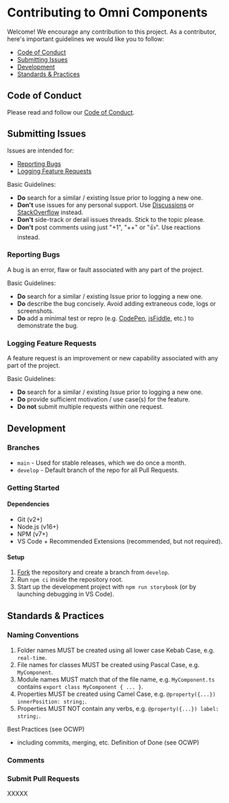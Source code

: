 # Contributing to Omni Components

Welcome! We encourage any contribution to this project. As a contributor, here's important guidelines we would like you to follow:

* [Code of Conduct](#code-of-conduct)
* [Submitting Issues](#submitting-issues)
* [Development](#development)
* [Standards & Practices](#standards--practices)

## Code of Conduct

Please read and follow our [Code of Conduct](https://github.com/innofake/omni-components/blob/develop/CODE_OF_CONDUCT.md).

## Submitting Issues

Issues are intended for:

* [Reporting Bugs](#reporting-bugs)
* [Logging Feature Requests](#logging-feature-requests)

Basic Guidelines:
* **Do** search for a similar / existing Issue prior to logging a new one.
* **Don't** use issues for any personal support. Use [Discussions](https://github.com/innofake/omni-components/discussions) or [StackOverflow](https://stackoverflow.com/) instead.
* **Don't** side-track or derail issues threads. Stick to the topic please.
* **Don't** post comments using just "+1", "++" or "👍". Use reactions instead.

### Reporting Bugs

A bug is an error, flaw or fault associated with any part of the project.

Basic Guidelines:
* **Do** search for a similar / existing Issue prior to logging a new one.
* **Do** describe the bug concisely. Avoid adding extraneous code, logs or screenshots.
* **Do** add a minimal test or repro (e.g. [CodePen](https://codepen.io/), [jsFiddle](https://jsfiddle.net/), etc.) to demonstrate the bug.

### Logging Feature Requests

A feature request is an improvement or new capability associated with any part of the project.

Basic Guidelines:
* **Do** search for a similar / existing Issue prior to logging a new one.
* **Do** provide sufficient motivation / use case(s) for the feature.
* **Do not** submit multiple requests within one request.

## Development

### Branches

* `main` - Used for stable releases, which we do once a month.
* `develop` - Default branch of the repo for all Pull Requests.

### Getting Started

#### Dependencies

* Git (v2+)
* Node.js (v16+)
* NPM (v7+)
* VS Code + Recommended Extensions (recommended, but not required).

#### Setup

1. [Fork](https://github.com/innofake/omni-components) the repository and create a branch from `develop`.
2. Run `npm ci` inside the repository root.
3. Start up the development project with `npm run storybook` (or by launching debugging in VS Code).

## Standards & Practices
### Naming Conventions

1. Folder names MUST be created using all lower case Kebab Case, e.g. `real-time`.
2. File names for classes MUST be created using Pascal Case, e.g. `MyComponent`.
3. Module names MUST match that of the file name, e.g. `MyComponent.ts` contains `export class MyComponent { ... }`.
4. Properties MUST be created using Camel Case, e.g. `@property({...}) innerPosition: string;`.
4. Properties MUST NOT contain any verbs, e.g. `@property({...}) label: string;`.

Best Practices (see OCWP)
 - including commits, merging, etc.
Definition of Done (see OCWP)

### Comments



### Submit Pull Requests

XXXXX
